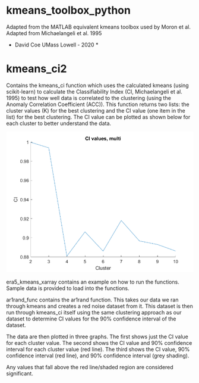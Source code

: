 # kmeans_toolbox_python

Adapted from the MATLAB equivalent kmeans toolbox used by Moron et al. Adapted from Michaelangeli et al. 1995

* David Coe
UMass Lowell - 2020 *

# kmeans_ci2
 Contains the kmeans_ci function which uses the calculated kmeans (using scikit-learn) to calculate the Classifiability Index (CI, Michaelangeli et al. 1995) to test how well data is correlated to the clustering (using the Anomaly Correlation Coefficient (ACC)). This function returns two lists: the cluster values (K) for the best clustering and the CI value (one item in the list) for the best clustering. The CI value can be plotted as shown below for each cluster to better understand the data.

![Clustering](/images/only_ci.png)

era5_kmeans_xarray contains an example on how to run the functions. Sample data is provided to load into the functions.

 

ar1rand_func contains the ar1rand function. This takes our data we ran through kmeans and creates a red noise dataset from it. This dataset is then run through kmeans_ci itself using the same clustering approach as our dataset to determine CI values for the 90% confidence interval of the dataset.

The data are then plotted in three graphs. The first shows just the CI value for each cluster value. The second shows the CI value and 90% confidence interval for each cluster value (red line). The third shows the CI value, 90% confidence interval (red line), and 90% confidence interval (grey shading).

Any values that fall above the red line/shaded region are considered significant.
